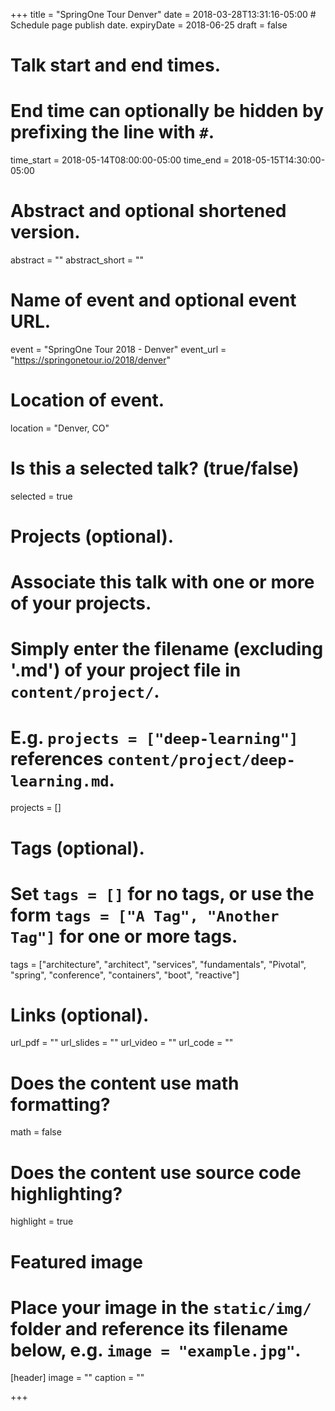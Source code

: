 +++
title = "SpringOne Tour Denver"
date = 2018-03-28T13:31:16-05:00  # Schedule page publish date.
expiryDate = 2018-06-25
draft = false

# Talk start and end times.
#   End time can optionally be hidden by prefixing the line with `#`.
time_start = 2018-05-14T08:00:00-05:00
time_end = 2018-05-15T14:30:00-05:00

# Abstract and optional shortened version.
abstract = ""
abstract_short = ""

# Name of event and optional event URL.
event = "SpringOne Tour 2018 - Denver"
event_url = "https://springonetour.io/2018/denver"

# Location of event.
location = "Denver, CO"

# Is this a selected talk? (true/false)
selected = true

# Projects (optional).
#   Associate this talk with one or more of your projects.
#   Simply enter the filename (excluding '.md') of your project file in `content/project/`.
#   E.g. `projects = ["deep-learning"]` references `content/project/deep-learning.md`.
projects = []

# Tags (optional).
#   Set `tags = []` for no tags, or use the form `tags = ["A Tag", "Another Tag"]` for one or more tags.
tags = ["architecture", "architect", "services", "fundamentals", "Pivotal", "spring", "conference", "containers", "boot", "reactive"]

# Links (optional).
url_pdf = ""
url_slides = ""
url_video = ""
url_code = ""

# Does the content use math formatting?
math = false

# Does the content use source code highlighting?
highlight = true

# Featured image
# Place your image in the `static/img/` folder and reference its filename below, e.g. `image = "example.jpg"`.
[header]
image = ""
caption = ""

+++
